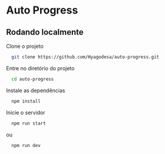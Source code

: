 
# Auto Progress




## Rodando localmente

Clone o projeto

```bash
  git clone https://github.com/Hyagodesa/auto-progress.git
```

Entre no diretório do projeto

```bash
  cd auto-progress
```

Instale as dependências

```bash
  npm install
```

Inicie o servidor

```bash
  npm run start
```

ou

```bash
  npm run dev
```